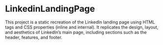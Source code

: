 # LinkedinLandingPage
This project is a static recreation of the LinkedIn landing page using HTML tags and CSS properties (inline and internal). It replicates the design, layout, and aesthetics of LinkedIn’s main page, including sections such as the header, features, and footer. 
